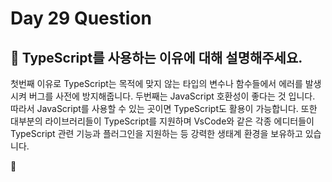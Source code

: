 # Day 29 Question



## :memo: TypeScript를 사용하는 이유에 대해 설명해주세요.

첫번째 이유로 TypeScript는 목적에 맞지 않는 타입의 변수나 함수들에서 에러를 발생시켜 버그를 사전에 방지해줍니다.
두번째는 JavaScript 호환성이 좋다는 것 입니다. 따라서 JavaScript를 사용할 수 있는 곳이면 TypeScript도 활용이 가능합니다.
또한 대부분의 라이브러리들이 TypeScript를 지원하며 VsCode와 같은 각종 에디터들이 TypeScript 관련 기능과 플러그인을 지원하는 등 강력한 생태계 환경을 보유하고 있습니다.

:rocket:


